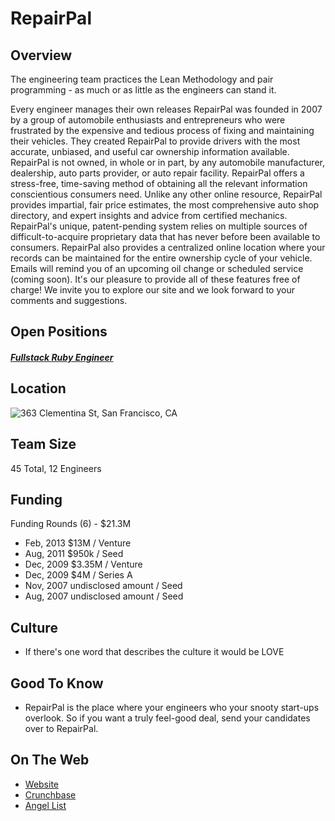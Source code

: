 # RepairPal
## Overview
The engineering team practices the Lean Methodology and pair programming - as much or as little as the engineers can stand it.

Every engineer manages their own releases
RepairPal was founded in 2007 by a group of automobile enthusiasts and entrepreneurs who were frustrated by the expensive and tedious process of fixing and maintaining their vehicles. They created RepairPal to provide drivers with the most accurate, unbiased, and useful car ownership information available. RepairPal is not owned, in whole or in part, by any automobile manufacturer, dealership, auto parts provider, or auto repair facility. RepairPal offers a stress-free, time-saving method of obtaining all the relevant information conscientious consumers need. Unlike any other online resource, RepairPal provides impartial, fair price estimates, the most comprehensive auto shop directory, and expert insights and advice from certified mechanics. RepairPal's unique, patent-pending system relies on multiple sources of difficult-to-acquire proprietary data that has never before been available to consumers. RepairPal also provides a centralized online location where your records can be maintained for the entire ownership cycle of your vehicle. Emails will remind you of an upcoming oil change or scheduled service (coming soon). It's our pleasure to provide all of these features free of charge! We invite you to explore our site and we look forward to your comments and suggestions.

## Open Positions
##### [Fullstack Ruby Engineer](https://github.com/the31337/jobs/blob/master/repairpal/fullstack-ruby-engineer.md)

## Location
![363 Clementina St, San Francisco, CA](https://maps.googleapis.com/maps/api/staticmap?center=363+Clementina+St,+San+Francisco,+CA&zoom=13&scale=false&size=600x300&maptype=roadmap&format=png&visual_refresh=true)  

## Team Size
45 Total, 12 Engineers

## Funding
Funding Rounds (6) - $21.3M
+ Feb, 2013	$13M / Venture
+ Aug, 2011	$950k / Seed
+ Dec, 2009	$3.35M / Venture
+ Dec, 2009	$4M / Series A
+ Nov, 2007	undisclosed amount / Seed
+ Aug, 2007	undisclosed amount / Seed

## Culture
+ If there's one word that describes the culture it would be LOVE

## Good To Know
+ RepairPal is the place where your engineers who your snooty start-ups overlook. So if you want a truly feel-good deal, send your candidates over to RepairPal.

## On The Web
+ [Website](http://www.repairpal.com)
+ [Crunchbase](https://www.crunchbase.com/organization/repairpal#/entity)
+ [Angel List](https://angel.co/repairpal)
